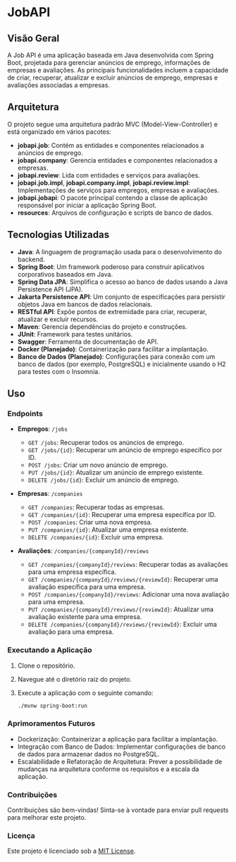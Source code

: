 # JobAPI

## Visão Geral

A Job API é uma aplicação baseada em Java desenvolvida com Spring Boot, projetada para gerenciar anúncios de emprego, informações de empresas e avaliações. As principais funcionalidades incluem a capacidade de criar, recuperar, atualizar e excluir anúncios de emprego, empresas e avaliações associadas a empresas.

## Arquitetura

O projeto segue uma arquitetura padrão MVC (Model-View-Controller) e está organizado em vários pacotes:

- **jobapi.job**: Contém as entidades e componentes relacionados a anúncios de emprego.
- **jobapi.company**: Gerencia entidades e componentes relacionados a empresas.
- **jobapi.review**: Lida com entidades e serviços para avaliações.
- **jobapi.job.impl**, **jobapi.company.impl**, **jobapi.review.impl**: Implementações de serviços para empregos, empresas e avaliações.
- **jobapi.jobapi**: O pacote principal contendo a classe de aplicação responsável por iniciar a aplicação Spring Boot.
- **resources**: Arquivos de configuração e scripts de banco de dados.

## Tecnologias Utilizadas

- **Java**: A linguagem de programação usada para o desenvolvimento do backend.
- **Spring Boot**: Um framework poderoso para construir aplicativos corporativos baseados em Java.
- **Spring Data JPA**: Simplifica o acesso ao banco de dados usando a Java Persistence API (JPA).
- **Jakarta Persistence API**: Um conjunto de especificações para persistir objetos Java em bancos de dados relacionais.
- **RESTful API**: Expõe pontos de extremidade para criar, recuperar, atualizar e excluir recursos.
- **Maven**: Gerencia dependências do projeto e construções.
- **JUnit**: Framework para testes unitários.
- **Swagger**: Ferramenta de documentação de API.
- **Docker (Planejado)**: Containerização para facilitar a implantação.
- **Banco de Dados (Planejado)**: Configurações para conexão com um banco de dados (por exemplo, PostgreSQL) e inicialmente usando o H2 para testes com o Insomnia.

## Uso

### Endpoints

- **Empregos**: `/jobs`
  - `GET /jobs`: Recuperar todos os anúncios de emprego.
  - `GET /jobs/{id}`: Recuperar um anúncio de emprego específico por ID.
  - `POST /jobs`: Criar um novo anúncio de emprego.
  - `PUT /jobs/{id}`: Atualizar um anúncio de emprego existente.
  - `DELETE /jobs/{id}`: Excluir um anúncio de emprego.

- **Empresas**: `/companies`
  - `GET /companies`: Recuperar todas as empresas.
  - `GET /companies/{id}`: Recuperar uma empresa específica por ID.
  - `POST /companies`: Criar uma nova empresa.
  - `PUT /companies/{id}`: Atualizar uma empresa existente.
  - `DELETE /companies/{id}`: Excluir uma empresa.

- **Avaliações**: `/companies/{companyId}/reviews`
  - `GET /companies/{companyId}/reviews`: Recuperar todas as avaliações para uma empresa específica.
  - `GET /companies/{companyId}/reviews/{reviewId}`: Recuperar uma avaliação específica para uma empresa.
  - `POST /companies/{companyId}/reviews`: Adicionar uma nova avaliação para uma empresa.
  - `PUT /companies/{companyId}/reviews/{reviewId}`: Atualizar uma avaliação existente para uma empresa.
  - `DELETE /companies/{companyId}/reviews/{reviewId}`: Excluir uma avaliação para uma empresa.

### Executando a Aplicação

1. Clone o repositório.
2. Navegue até o diretório raiz do projeto.
3. Execute a aplicação com o seguinte comando:

   ```bash
   ./mvnw spring-boot:run


### Aprimoramentos Futuros

- Dockerização: Containerizar a aplicação para facilitar a implantação.
- Integração com Banco de Dados: Implementar configurações de banco de dados para armazenar dados no PostgreSQL.
- Escalabilidade e Refatoração de Arquitetura: Prever a possibilidade de mudanças na arquitetura conforme os requisitos e a escala da aplicação.

### Contribuições

Contribuições são bem-vindas! Sinta-se à vontade para enviar pull requests para melhorar este projeto.

### Licença
Este projeto é licenciado sob a [MIT License](LICENSE).